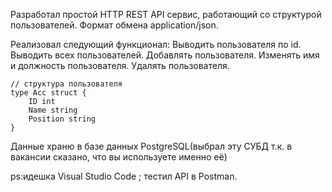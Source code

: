 

Разработал простой HTTP REST API сервис, работающий со структурой пользователей. Формат обмена application/json.

Реализовал следующий функционал:
Выводить пользователя по id.
Выводить всех пользователей.
Добавлять пользователя.
Изменять имя и должность пользователя.
Удалять пользователя.
```
// структура пользователя
type Acc struct {
    ID int
    Name string
    Position string
}
```
Данные храню в базе данных PostgreSQL(выбрал эту СУБД т.к. в вакансии сказано, что вы используете именно её)

ps:идешка Visual Studio Code ; тестил API в Postman.
